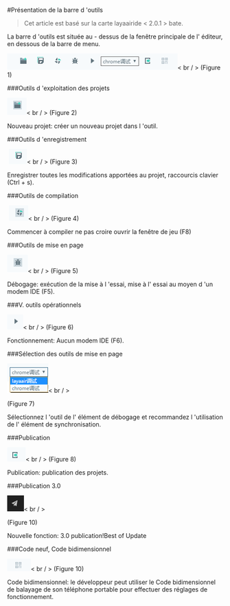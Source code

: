 #Présentation de la barre d 'outils

> Cet article est basé sur la carte layaairide < 2.0.1 > bate.

La barre d 'outils est située au - dessus de la fenêtre principale de l' éditeur, en dessous de la barre de menu.

​![blob.png](img/1.png)< br / >
(Figure 1)



 



###Outils d 'exploitation des projets

​![图片1.png](img/2.png)< br / >
(Figure 2)



Nouveau projet: créer un nouveau projet dans l 'outil.



 



###Outils d 'enregistrement



​  ![图片1.png](img/3.png)< br / >
(Figure 3)

Enregistrer toutes les modifications apportées au projet, raccourcis clavier (Ctrl + s).



 



###Outils de compilation



​        ![图片1.png](img/4.png)< br / >
(Figure 4)

Commencer à compiler ne pas croire ouvrir la fenêtre de jeu (F8)



 



###Outils de mise en page

​![图片1.png](img/5.png)< br / >
(Figure 5)

Débogage: exécution de la mise à l 'essai, mise à l' essai au moyen d 'un modem IDE (F5).



 



###V. outils opérationnels

​![图片1.png](img/6.png)< br / >
(Figure 6)

Fonctionnement: Aucun modem IDE (F6).



 



###Sélection des outils de mise en page



  ![图片1.png](img/7.png)< br / >

(Figure 7)

Sélectionnez l 'outil de l' élément de débogage et recommandez l 'utilisation de l' élément de synchronisation.



 



###Publication

​![图片1.png](img/8.png)< br / >
(Figure 8)



Publication: publication des projets.

###Publication 3.0

​![图片1.png](img/10.png)< br / >

(Figure 10)

Nouvelle fonction: 3.0 publication!Best of Update

###Code neuf, Code bidimensionnel







  ![图片1.png](img/9.png)< br / >
(Figure 10)



Code bidimensionnel: le développeur peut utiliser le Code bidimensionnel de balayage de son téléphone portable pour effectuer des réglages de fonctionnement.